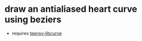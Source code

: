 # draw an antialiased heart curve using beziers

* requires [teensy-libcurve](https://github.com/newdigate/teensy-libcurve)
